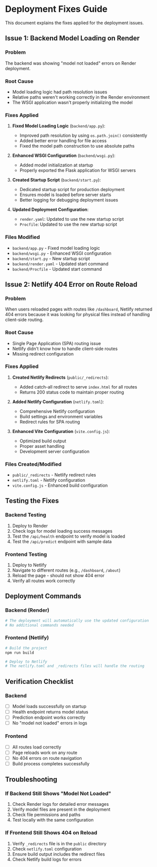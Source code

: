 # Deployment Fixes Guide

This document explains the fixes applied for the deployment issues.

## Issue 1: Backend Model Loading on Render

### Problem

The backend was showing "model not loaded" errors on Render deployment.

### Root Cause

- Model loading logic had path resolution issues
- Relative paths weren't working correctly in the Render environment
- The WSGI application wasn't properly initializing the model

### Fixes Applied

1. **Fixed Model Loading Logic** (`backend/app.py`):

   - Improved path resolution by using `os.path.join()` consistently
   - Added better error handling for file access
   - Fixed the model path construction to use absolute paths

2. **Enhanced WSGI Configuration** (`backend/wsgi.py`):

   - Added model initialization at startup
   - Properly exported the Flask application for WSGI servers

3. **Created Startup Script** (`backend/start.py`):

   - Dedicated startup script for production deployment
   - Ensures model is loaded before server starts
   - Better logging for debugging deployment issues

4. **Updated Deployment Configuration**:
   - `render.yaml`: Updated to use the new startup script
   - `Procfile`: Updated to use the new startup script

### Files Modified

- `backend/app.py` - Fixed model loading logic
- `backend/wsgi.py` - Enhanced WSGI configuration
- `backend/start.py` - New startup script
- `backend/render.yaml` - Updated start command
- `backend/Procfile` - Updated start command

## Issue 2: Netlify 404 Error on Route Reload

### Problem

When users reloaded pages with routes like `/dashboard`, Netlify returned 404 errors because it was looking for physical files instead of handling client-side routing.

### Root Cause

- Single Page Application (SPA) routing issue
- Netlify didn't know how to handle client-side routes
- Missing redirect configuration

### Fixes Applied

1. **Created Netlify Redirects** (`public/_redirects`):

   - Added catch-all redirect to serve `index.html` for all routes
   - Returns 200 status code to maintain proper routing

2. **Added Netlify Configuration** (`netlify.toml`):

   - Comprehensive Netlify configuration
   - Build settings and environment variables
   - Redirect rules for SPA routing

3. **Enhanced Vite Configuration** (`vite.config.js`):
   - Optimized build output
   - Proper asset handling
   - Development server configuration

### Files Created/Modified

- `public/_redirects` - Netlify redirect rules
- `netlify.toml` - Netlify configuration
- `vite.config.js` - Enhanced build configuration

## Testing the Fixes

### Backend Testing

1. Deploy to Render
2. Check logs for model loading success messages
3. Test the `/api/health` endpoint to verify model is loaded
4. Test the `/api/predict` endpoint with sample data

### Frontend Testing

1. Deploy to Netlify
2. Navigate to different routes (e.g., `/dashboard`, `/about`)
3. Reload the page - should not show 404 error
4. Verify all routes work correctly

## Deployment Commands

### Backend (Render)

```bash
# The deployment will automatically use the updated configuration
# No additional commands needed
```

### Frontend (Netlify)

```bash
# Build the project
npm run build

# Deploy to Netlify
# The netlify.toml and _redirects files will handle the routing
```

## Verification Checklist

### Backend

- [ ] Model loads successfully on startup
- [ ] Health endpoint returns model status
- [ ] Prediction endpoint works correctly
- [ ] No "model not loaded" errors in logs

### Frontend

- [ ] All routes load correctly
- [ ] Page reloads work on any route
- [ ] No 404 errors on route navigation
- [ ] Build process completes successfully

## Troubleshooting

### If Backend Still Shows "Model Not Loaded"

1. Check Render logs for detailed error messages
2. Verify model files are present in the deployment
3. Check file permissions and paths
4. Test locally with the same configuration

### If Frontend Still Shows 404 on Reload

1. Verify `_redirects` file is in the `public` directory
2. Check `netlify.toml` configuration
3. Ensure build output includes the redirect files
4. Check Netlify build logs for errors
